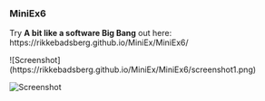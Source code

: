 <h3>MiniEx6</h3>

<p>Try <b>A bit like a software Big Bang</b> out here: https://rikkebadsberg.github.io/MiniEx/MiniEx6/</P>

<p></p>
![Screenshot](https://rikkebadsberg.github.io/MiniEx/MiniEx6/screenshot1.png)

![Screenshot](https://rikkebadsberg.github.io/MiniEx/MiniEx6/screenshot2.png)

<p></p>

<p></p>

<p></p>

<p></p>
